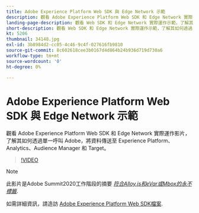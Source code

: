 ```yaml
---
title: Adobe Experience Platform Web SDK 與 Edge Network 示範
description: 觀看 Adobe Experience Platform Web SDK 和 Edge Network 實際運作影片，了解其如何透過單一呼叫 Adobe，將資料傳送至 Experience Platform、Analytics、Audience Manager 和 Target。
landing-page-description: 觀看 Web SDK 和 Edge Network 實際運作示範，了解其如何透過單一呼叫 Adobe，將資料傳送至 Experience Platform、Analytics、Audience Manager 和 Target。
short-description: 觀看 Web SDK 和 Edge Network 實際運作示範，了解其如何透過單一呼叫 Adobe，將資料傳送至 Experience Platform、Analytics、Audience Manager 和 Target。
kt: 5206
thumbnail: 34148.jpg
exl-id: 3b8984d2-cc05-4c46-9c4f-027616fb9810
source-git-commit: 8c602618cee3b0167d4d864b24b936d719d730a6
workflow-type: tm+mt
source-wordcount: '0'
ht-degree: 0%

---
```


# Adobe Experience Platform Web SDK 與 Edge Network 示範

觀看 Adobe Experience Platform Web SDK 和 Edge Network 實際運作影片，了解其如何透過單一呼叫 Adobe，將資料傳送至 Experience Platform、Analytics、Audience Manager 和 Target。

>[!VIDEO](https://video.tv.adobe.com/v/34148?quality=12&learn=on)

>[!NOTE]
>
>此影片是Adobe Summit2020工作階段的摘要 *[符合Alloy.js和eVar或Mbox的永不標籤](https://business.adobe.com/summit/2020/with-alloy-js-never-tag-for-an-evar-or-mbox-again.html)*.

如需詳細資訊，請造訪 [Adobe Experience Platform Web SDK檔案](https://experienceleague.adobe.com/docs/experience-platform/edge/home.html?lang=zh-Hant).